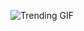 ![Trending GIF](https://media1.giphy.com/media/v1.Y2lkPThiYjIxNzcyeHFzaWw1ZGFjMzVzaGQ5ODlvaXhkNXMwNmkwaXR6c3ZjaW04ZDJqciZlcD12MV9naWZzX3NlYXJjaCZjdD1n/YYKoJL28YtscdUTGWA/giphy.gif)
